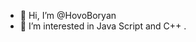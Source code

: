 - 👋 Hi, I’m @HovoBoryan
- 👀 I’m interested in Java Script and C++ .

<!---
HovoBoryan/HovoBoryan is a ✨ special ✨ repository because its `README.md` (this file) appears on your GitHub profile.
You can click the Preview link to take a look at your changes.
--->
